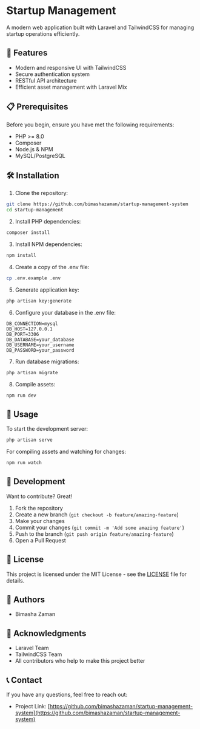 # Startup Management

A modern web application built with Laravel and TailwindCSS for managing startup operations efficiently.

## 🚀 Features

-   Modern and responsive UI with TailwindCSS
-   Secure authentication system
-   RESTful API architecture
-   Efficient asset management with Laravel Mix

## 📋 Prerequisites

Before you begin, ensure you have met the following requirements:

-   PHP >= 8.0
-   Composer
-   Node.js & NPM
-   MySQL/PostgreSQL

## 🛠️ Installation

1. Clone the repository:

```bash
git clone https://github.com/bimashazaman/startup-management-system
cd startup-management
```

2. Install PHP dependencies:

```bash
composer install
```

3. Install NPM dependencies:

```bash
npm install
```

4. Create a copy of the .env file:

```bash
cp .env.example .env
```

5. Generate application key:

```bash
php artisan key:generate
```

6. Configure your database in the .env file:

```env
DB_CONNECTION=mysql
DB_HOST=127.0.0.1
DB_PORT=3306
DB_DATABASE=your_database
DB_USERNAME=your_username
DB_PASSWORD=your_password
```

7. Run database migrations:

```bash
php artisan migrate
```

8. Compile assets:

```bash
npm run dev
```

## 🚀 Usage

To start the development server:

```bash
php artisan serve
```

For compiling assets and watching for changes:

```bash
npm run watch
```

## 🔧 Development

Want to contribute? Great!

1. Fork the repository
2. Create a new branch (`git checkout -b feature/amazing-feature`)
3. Make your changes
4. Commit your changes (`git commit -m 'Add some amazing feature'`)
5. Push to the branch (`git push origin feature/amazing-feature`)
6. Open a Pull Request

## 📝 License

This project is licensed under the MIT License - see the [LICENSE](LICENSE) file for details.

## 👥 Authors

-   Bimasha Zaman

## 🙏 Acknowledgments

-   Laravel Team
-   TailwindCSS Team
-   All contributors who help to make this project better

## 📞 Contact

If you have any questions, feel free to reach out:

-   Project Link: [https://github.com/bimashazaman/startup-management-system](https://github.com/bimashazaman/startup-management-system)
